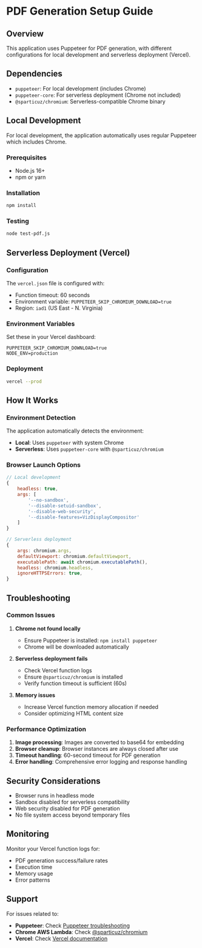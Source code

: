 # PDF Generation Setup Guide

## Overview
This application uses Puppeteer for PDF generation, with different configurations for local development and serverless deployment (Vercel).

## Dependencies
- `puppeteer`: For local development (includes Chrome)
- `puppeteer-core`: For serverless deployment (Chrome not included)
- `@sparticuz/chromium`: Serverless-compatible Chrome binary

## Local Development
For local development, the application automatically uses regular Puppeteer which includes Chrome.

### Prerequisites
- Node.js 16+ 
- npm or yarn

### Installation
```bash
npm install
```

### Testing
```bash
node test-pdf.js
```

## Serverless Deployment (Vercel)

### Configuration
The `vercel.json` file is configured with:
- Function timeout: 60 seconds
- Environment variable: `PUPPETEER_SKIP_CHROMIUM_DOWNLOAD=true`
- Region: `iad1` (US East - N. Virginia)

### Environment Variables
Set these in your Vercel dashboard:
```
PUPPETEER_SKIP_CHROMIUM_DOWNLOAD=true
NODE_ENV=production
```

### Deployment
```bash
vercel --prod
```

## How It Works

### Environment Detection
The application automatically detects the environment:
- **Local**: Uses `puppeteer` with system Chrome
- **Serverless**: Uses `puppeteer-core` with `@sparticuz/chromium`

### Browser Launch Options
```javascript
// Local development
{
    headless: true,
    args: [
        '--no-sandbox',
        '--disable-setuid-sandbox',
        '--disable-web-security',
        '--disable-features=VizDisplayCompositor'
    ]
}

// Serverless deployment
{
    args: chromium.args,
    defaultViewport: chromium.defaultViewport,
    executablePath: await chromium.executablePath(),
    headless: chromium.headless,
    ignoreHTTPSErrors: true,
}
```

## Troubleshooting

### Common Issues

1. **Chrome not found locally**
   - Ensure Puppeteer is installed: `npm install puppeteer`
   - Chrome will be downloaded automatically

2. **Serverless deployment fails**
   - Check Vercel function logs
   - Ensure `@sparticuz/chromium` is installed
   - Verify function timeout is sufficient (60s)

3. **Memory issues**
   - Increase Vercel function memory allocation if needed
   - Consider optimizing HTML content size

### Performance Optimization

1. **Image processing**: Images are converted to base64 for embedding
2. **Browser cleanup**: Browser instances are always closed after use
3. **Timeout handling**: 60-second timeout for PDF generation
4. **Error handling**: Comprehensive error logging and response handling

## Security Considerations

- Browser runs in headless mode
- Sandbox disabled for serverless compatibility
- Web security disabled for PDF generation
- No file system access beyond temporary files

## Monitoring

Monitor your Vercel function logs for:
- PDF generation success/failure rates
- Execution time
- Memory usage
- Error patterns

## Support

For issues related to:
- **Puppeteer**: Check [Puppeteer troubleshooting](https://pptr.dev/troubleshooting)
- **Chrome AWS Lambda**: Check [@sparticuz/chromium](https://github.com/Sparticuz/chromium)
- **Vercel**: Check [Vercel documentation](https://vercel.com/docs)
